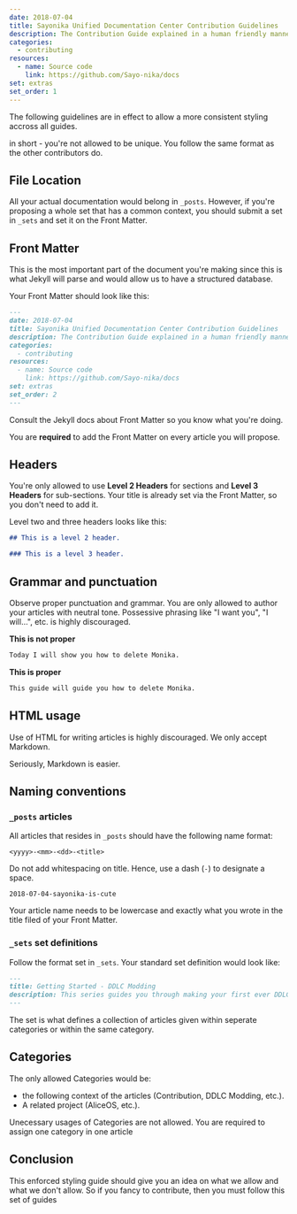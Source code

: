 ```yaml
---
date: 2018-07-04
title: Sayonika Unified Documentation Center Contribution Guidelines
description: The Contribution Guide explained in a human friendly manner.
categories:
  - contributing
resources:
  - name: Source code
    link: https://github.com/Sayo-nika/docs
set: extras
set_order: 1
---
```


The following guidelines are in effect to allow a more consistent styling accross all guides.

in short - you're not allowed to be unique. You follow the same format as the other contributors do.

## File Location

All your actual documentation would belong in `_posts`. However, if you're proposing a whole set that has a common context, 
you should submit a set in `_sets` and set it on the Front Matter.

## Front Matter

This is the most important part of the document you're making since this is what Jekyll will parse and would allow us to have a structured database.

Your Front Matter should look like this:

```md
---
date: 2018-07-04
title: Sayonika Unified Documentation Center Contribution Guidelines
description: The Contribution Guide explained in a human friendly manner
categories:
  - contributing
resources:
  - name: Source code
    link: https://github.com/Sayo-nika/docs
set: extras
set_order: 2
---
```
Consult the Jekyll docs about Front Matter so you know what you're doing.

You are **required** to add the Front Matter on every article you will propose.

## Headers

You're only allowed to use **Level 2 Headers** for sections and **Level 3 Headers** for sub-sections. 
Your title is already set via the Front Matter, so you don't need to add it.

Level two and three headers looks like this:
```md
## This is a level 2 header.

### This is a level 3 header.
```
## Grammar and punctuation

Observe proper punctuation and grammar. You are only allowed to author your
articles with neutral tone. Possessive phrasing like "I want you", "I will...",
etc. is highly discouraged.

**This is not proper**
```md
Today I will show you how to delete Monika.
```


**This is proper**
```md
This guide will guide you how to delete Monika.
```

## HTML usage

Use of HTML for writing articles is highly discouraged. We only accept Markdown.

Seriously, Markdown is easier.

## Naming conventions

### `_posts` articles
 
All articles that resides in `_posts` should have the following name format:

```
<yyyy>-<mm>-<dd>-<title>
```
Do not add whitespacing on title. Hence, use a dash (`-`) to designate a space.

```
2018-07-04-sayonika-is-cute
```
Your article name needs to be lowercase and exactly what you wrote in the title filed of your Front Matter.

### `_sets` set definitions

Follow the format set in `_sets`. Your standard set definition would look like:

```md
---
title: Getting Started - DDLC Modding
description: This series guides you through making your first ever DDLC Mod.
---
```

The set is what defines a collection of articles given within seperate categories or within the same category. 

## Categories

The only allowed Categories would be:

- the following context of the articles (Contribution, DDLC Modding, etc.).
- A related project (AliceOS, etc.).

Unecessary usages of Categories are not allowed. You are required to assign one category in one article

## Conclusion

This enforced styling guide should give you an idea on what we allow and what we don't allow. So if you fancy to contribute,
then you must follow this set of guides 